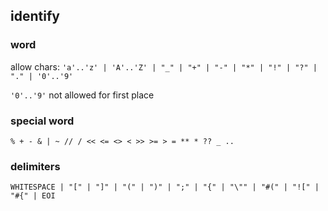 ## identify

### word

allow chars: `'a'..'z' | 'A'..'Z' | "_" | "+" | "-" | "*" | "!" | "?" | "." | '0'..'9'`

`'0'..'9'` not allowed for first place

### special word

`% + - & | ~ // / << <= <> < >> >= > = ** * ?? _ ..`

### delimiters

```
WHITESPACE | "[" | "]" | "(" | ")" | ";" | "{" | "\"" | "#(" | "![" | "#{" | EOI
```

